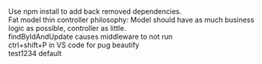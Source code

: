 Use npm install to add back removed dependencies.  
Fat model thin controller philosophy: Model should have as much business logic as possible, controller as little.  
findByIdAndUpdate causes middleware to not run  
ctrl+shift+P in VS code for pug beautify  
test1234 default  
